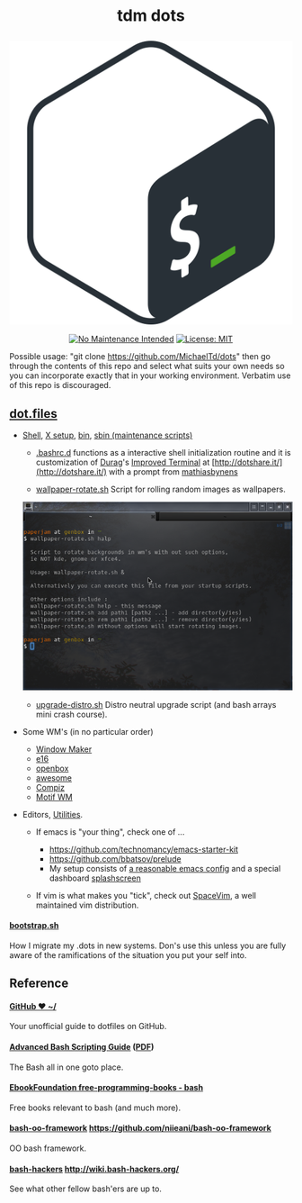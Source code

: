 # <p align="center">tdm dots</p>
<p align="center"><a href="http://www.tldp.org/LDP/abs/html/abs-guide.html"><img alt="bash-logo" src="assets/bash-logo.png"></a></p>
<p align="center"><a href="http://unmaintained.tech/"><img alt="No Maintenance Intended" src="http://unmaintained.tech/badge.svg"></a> <a href="https://opensource.org/licenses/MIT"><img alt="License: MIT" src="https://img.shields.io/badge/License-MIT-yellow.svg"></a></p>

  Possible usage: "git clone https://github.com/MichaelTd/dots" then go through the contents of this repo and select what suits your own needs so you can incorporate exactly that in your working environment. Verbatim use of this repo is discouraged.

## [dot.files](dot.files)

* [Shell](dot.files/.bash_profile), [X setup](dot.files/.xinitrc), [bin](dot.files/bin/), [sbin (maintenance scripts)](dot.files/sbin/)

  * [.bashrc.d](dot.files/.bashrc.d) functions as a interactive shell initialization routine and it is customization of [Durag](http://dotshare.it/~Durag/)'s [Improved Terminal](http://dotshare.it/dots/1027/) at [http://dotshare.it/](http://dotshare.it/) with a prompt from [mathiasbynens](https://github.com/mathiasbynens/dotfiles)

  * [wallpaper-rotate.sh](dot.files/bin/wallpaper-rotate.sh)
  Script for rolling random images as wallpapers.

  <p align="center"><a href="dot.files/bin/wallpaper-rotate.sh"><img alt="Help screen" src="assets/wpr.png"></a></p>

  * [upgrade-distro.sh](dot.files/sbin/upgrade-distro.sh)
  Distro neutral upgrade script (and bash arrays mini crash course).


* Some WM's (in no particular order)
   * [Window Maker](dot.files/GNUstep/)
   * [e16](dot.files/.e16/)
   * [openbox](dot.files/.config/openbox/)
   * [awesome](dot.files/.config/awesome/)
   * [Compiz](dot.files/.config/compiz/)
   * [Motif WM](dot.files/.mwmrc)


* Editors, [Utilities](dot.files/.tmux.conf).

   - If emacs is "your thing", check one of ...

     - https://github.com/technomancy/emacs-starter-kit
     - https://github.com/bbatsov/prelude
     - My setup consists of [a reasonable emacs config](https://github.com/purcell/emacs.d) and a special dashboard [splashscreen](https://github.com/notarock/.emacs.d/blob/master/splash.png)

  - If vim is what makes you "tick", check out [SpaceVim](https://github.com/SpaceVim/SpaceVim), a well maintained vim distribution.

#### [bootstrap.sh](bootstrap.sh)
How I migrate my .dots in new systems. Don's use this unless you are fully aware of the ramifications of the situation you put your self into.

## Reference
#### [GitHub ❤ ~/](https://dotfiles.github.io/)
Your unofficial guide to dotfiles on GitHub.

#### [Advanced Bash Scripting Guide](http://www.tldp.org/LDP/abs/html/abs-guide.html) ([PDF](http://www.tldp.org/LDP/abs/abs-guide.pdf))
The Bash all in one goto place.

#### [EbookFoundation free-programming-books - bash](https://github.com/EbookFoundation/free-programming-books/blob/master/free-programming-books.md#bash)
Free books relevant to bash (and much more).

#### [bash-oo-framework](https://github.com/niieani/bash-oo-framework) https://github.com/niieani/bash-oo-framework
OO bash framework.

#### [bash-hackers](http://wiki.bash-hackers.org/) http://wiki.bash-hackers.org/
See what other fellow bash'ers are up to.
